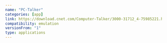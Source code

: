 ```yaml
---
name: "PC-Talker"
categories: [app]
link: https://download.cnet.com/Computer-Talker/3000-31712_4-75985221.html
compatibility: emulation
versionFrom: "1"
type: applications
---
```


